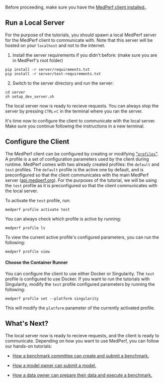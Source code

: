 Before proceeding, make sure you have the [MedPerf client installed.](../installation.md).

## Run a Local Server

For the purpose of the tutorials, you should spawn a local MedPerf server for the MedPerf client to communicate with. Note that this server will be hosted on your `localhost` and not to the internet.

1. Install the server requirements if you didn't before: (make sure you are in MedPerf's root folder)

```
pip install -r server/requirements.txt
pip install -r server/test-requirements.txt
```

2. Switch to the server directory and run the server:

```
cd server
sh setup_dev_server.sh
```

The local server now is ready to recieve requests. You can always stop the server by pressing `CTRL`+`C` in the terminal where you ran the server.

It's time now to configure the client to communicate with the local server. Make sure you continue following the instructions in a new terminal.

## Configure the Client

The MedPerf client can be configured by creating or modifying ["`profiles`"](../concepts/profiles.md). A profile is a set of configuration parameters used by the client during runtime. MedPerf comes with two already created profiles: the `default` and `test` profiles. The `default` profile is the active one by default, and is preconfigured so that the client communicates with the main MedPerf server ([api.medperf.org](api.medperf.org)). For the purposes of the tutorial, we will be using the `test` profile as it is preconfigured so that the client communicates with the local server.

To activate the `test` profile, run:

```
medperf profile activate test
```

You can always check which profile is active by running:

```
medperf profile ls
```

To view the current active profile's configured parameters, you can run the following:

```
medperf profile view
```

#### Choose the Container Runner

You can configure the client to use either Docker or Singularity. The `test` profile is configured to use Docker. If you want to run the tutorials with Singularity, modify the `test` profile configured parameters by running the following:

```
medperf profile set --platform singularity
```

This will modify the `platform` parameter of the currently activated profile.

## What's Next?

The local server now is ready to recieve requests, and the client is ready to communicate. Depending on how you want to use MedPerf, you can follow our hands-on tutorials:

- [How a benchmark committee can create and submit a benchmark.](benchmark_owner_demo.md)

- [How a model owner can submit a model.](model_owner_demo.md)

- [How a data owner can prepare their data and execute a benchmark.](data_owner_demo.md)
